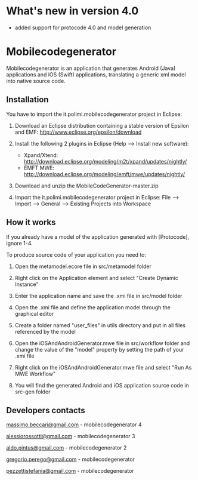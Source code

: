 # What's new in version 4.0 #

* added support for protocode 4.0 and model generation 

# Mobilecodegenerator #

Mobilecodegenerator is an application that generates Android (Java) applications and iOS (Swift) applications, translating a generic xml model into native source code.

## Installation ##

You have to import the it.polimi.mobilecodegenerator project in Eclipse:

1. Download an Eclipse distribution containing a stable version of Epsilon and EMF:
   http://www.eclipse.org/epsilon/download

2. Install the following 2 plugins in Eclipse (Help --> Install new software):
   * Xpand/Xtend:  http://download.eclipse.org/modeling/m2t/xpand/updates/nightly/
   * EMFT MWE:     http://download.eclipse.org/modeling/emft/mwe/updates/nightly/

3. Download and unzip the MobileCodeGenerator-master.zip

4. Import the it.polimi.mobilecodegenerator project in Eclipse:
    File --> Import --> General --> Existing Projects into Workspace


## How it works ##

If you already have a model of the application generated with [Protocode], ignore 1-4.

To produce source code of your application you need to:

1. Open the metamodel.ecore file in src/metamodel folder

2. Right click on the Application element and select "Create Dynamic Instance"

3. Enter the application name and save the .xmi file in src/model folder

4. Open the .xmi file and define the application model through the graphical editor

5. Create a folder named "user_files" in utils directory and put in all files referenced by the model

4. Open the iOSAndAndroidGenerator.mwe file in src/workflow folder and change the value of the "model" property by setting the path of your .xmi file

5. Right click on the iOSAndAndroidGenerator.mwe file and select "Run As MWE Workflow"

6. You will find the generated Android and iOS application source code in src-gen folder


## Developers contacts ##

massimo.beccari@gmail.com - mobilecodegenerator 4

alessiorossotti@gmail.com - mobilecodegenerator 3

aldo.pintus@gmail.com - mobilecodegenerator 2

gregorio.perego@gmail.com - mobilecodegenerator

pezzettistefania@gmail.com - mobilecodegenerator





